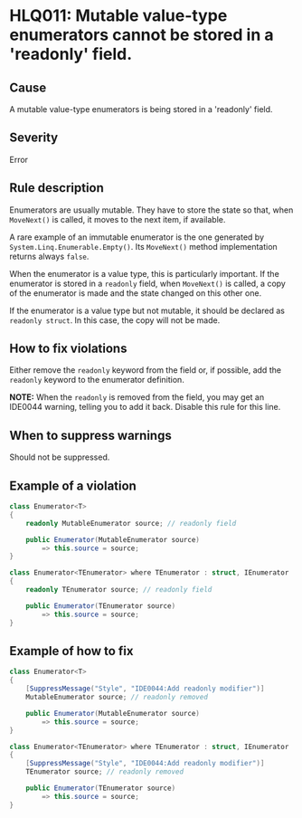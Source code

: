 ﻿# HLQ011: Mutable value-type enumerators cannot be stored in a 'readonly' field.

## Cause

A mutable value-type enumerators is being stored in a 'readonly' field.

## Severity

Error

## Rule description

Enumerators are usually mutable. They have to store the state so that, when `MoveNext()` is called, it moves to the next item, if available. 

A rare example of an immutable enumerator is the one generated by `System.Linq.Enumerable.Empty()`. Its `MoveNext()` method implementation returns always `false`.

When the enumerator is a value type, this is particularly important. If the enumerator is stored in a `readonly` field, when `MoveNext()` is called, a copy of the enumerator is made and the state changed on this other one.

If the enumerator is a value type but not mutable, it should be declared as `readonly struct`. In this case, the copy will not be made.

## How to fix violations

Either remove the `readonly` keyword from the field or, if possible, add the `readonly` keyword to the enumerator definition.

**NOTE:** When the `readonly` is removed from the field, you may get an IDE0044 warning, telling you to add it back. Disable this rule for this line.

## When to suppress warnings

Should not be suppressed.

## Example of a violation

```csharp
class Enumerator<T>
{
    readonly MutableEnumerator source; // readonly field

    public Enumerator(MutableEnumerator source)
        => this.source = source;
}
```

```csharp
class Enumerator<TEnumerator> where TEnumerator : struct, IEnumerator
{
    readonly TEnumerator source; // readonly field

    public Enumerator(TEnumerator source)
        => this.source = source;
}
```


## Example of how to fix

```csharp
class Enumerator<T>
{
    [SuppressMessage("Style", "IDE0044:Add readonly modifier")]
    MutableEnumerator source; // readonly removed

    public Enumerator(MutableEnumerator source)
        => this.source = source;
}
```

```csharp
class Enumerator<TEnumerator> where TEnumerator : struct, IEnumerator
{
    [SuppressMessage("Style", "IDE0044:Add readonly modifier")]
    TEnumerator source; // readonly removed

    public Enumerator(TEnumerator source)
        => this.source = source;
}
```
